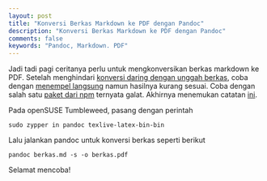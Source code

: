 ```yaml
---
layout: post
title: "Konversi Berkas Markdown ke PDF dengan Pandoc"
description: "Konversi Berkas Markdown ke PDF dengan Pandoc"
comments: false
keywords: "Pandoc, Markdown. PDF"
---
```


Jadi tadi pagi ceritanya perlu untuk mengkonversikan berkas markdown ke PDF. Setelah menghindari [konversi daring dengan unggah berkas](https://www.markdowntopdf.com/), coba dengan [menempel langsung](https://md2pdf.netlify.com/) namun hasilnya kurang sesuai. Coba dengan salah satu [paket dari npm](https://www.npmjs.com/package/markdown-pdf) ternyata galat. Akhirnya menemukan catatan [ini](https://gist.github.com/justincbagley/ec0a6334cc86e854715e459349ab1446).

Pada openSUSE Tumbleweed, pasang dengan perintah
```
sudo zypper in pandoc texlive-latex-bin-bin
```

Lalu jalankan pandoc untuk konversi berkas seperti berikut
```
pandoc berkas.md -s -o berkas.pdf
```

Selamat mencoba!